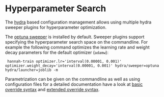 # Hyperparameter Search

The [hydra](https://hydra.cc) based configuration management allows using multiple hydra sweeper plugins for hyperparameter optimization.

The [optuna sweeper](https://hydra.cc/docs/next/plugins/optuna_sweeper/) is installed by default. Sweeper plugins support specifying the
hyperparameter search space on the commandline. For example the following command optimizes the learning rate and weight decay parameters
for the default optimizer (`adamw`):

     hannah-train optimizer.lr='interval(0.00001, 0.001)' optimizer.weight_decay='interval(0.00001, 0.001)' hydra/sweeper=optuna hydra/launcher=joblib -m

Parametrization can be given on the commandline as well as using configuration files for a detailed documentation have a look at  [basic override syntax](https://hydra.cc/docs/advanced/override_grammar/basic)  and [extended override syntax](https://hydra.cc/docs/advanced/override_grammar/extended).
